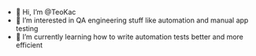 - 👋 Hi, I’m @TeoKac
- 👀 I’m interested in QA engineering stuff like automation and manual app testing
- 🌱 I’m currently learning how to write automation tests better and more efficient  
